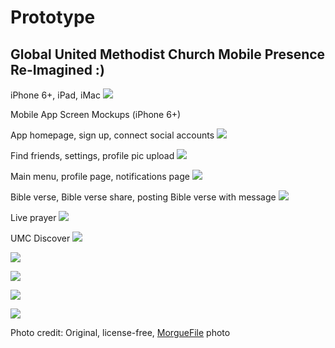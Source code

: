 # Prototype

## Global United Methodist Church Mobile Presence Re-Imagined :)

iPhone 6+, iPad, iMac
![](prototype/iphone-6-plus-ipad-imac.png)

Mobile App Screen Mockups (iPhone 6+)

App homepage, sign up, connect social accounts
![](prototype/iphone-6-plus-screens-1.jpg)

Find friends, settings, profile pic upload
![](prototype/iphone-6-plus-screens-2.jpg)

Main menu, profile page, notifications page
![](prototype/iphone-6-plus-screens-3.jpg)

Bible verse, Bible verse share, posting Bible verse with message
![](prototype/iphone-6-plus-screens-4.jpg)

Live prayer
![](prototype/iphone-6-plus-screens-5.jpg)

UMC Discover
![](prototype/iphone-6-plus-screens-6.jpg)

![](prototype/iphone-6-plus-screens-7.jpg)

![](prototype/iphone-6-plus-screens-8.jpg)

![](prototype/iphone-6-plus-screens-9.jpg)

![](prototype/iphone-6-plus-screens-10.jpg)

Photo credit:
Original, license-free, [MorgueFile](http://www.morguefile.com/archive/display/924868) photo